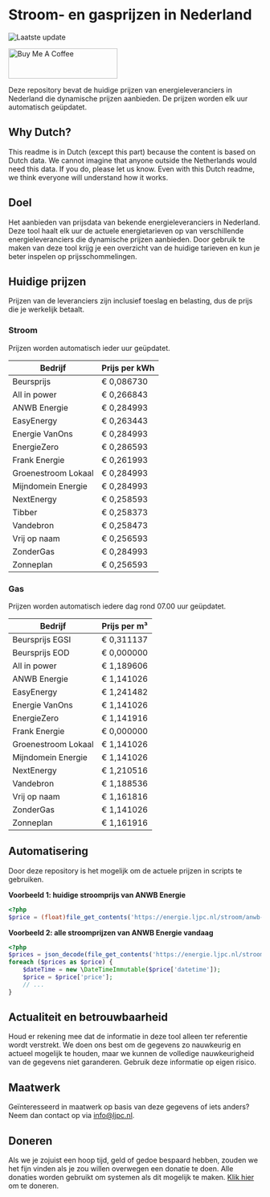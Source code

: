 # Stroom- en gasprijzen in Nederland

![Laatste update](https://img.shields.io/badge/laatste%20update-2024--01--10%2002%3A00%20CET-brightgreen)

<a href="https://www.buymeacoffee.com/Lars-" target="_blank"><img src="https://cdn.buymeacoffee.com/buttons/v2/default-orange.png" alt="Buy Me A Coffee" height="60" style="height: 60px !important;width: 217px !important;" ></a>

Deze repository bevat de huidige prijzen van energieleveranciers in Nederland die dynamische prijzen aanbieden. De prijzen worden elk uur automatisch geüpdatet.

## Why Dutch?

This readme is in Dutch (except this part) because the content is based on Dutch data. We cannot imagine that anyone outside the Netherlands would need this data. If you do, please let us know. Even with this Dutch readme, we think
everyone will understand how it works.

## Doel

Het aanbieden van prijsdata van bekende energieleveranciers in Nederland. Deze tool haalt elk uur de actuele energietarieven op van verschillende energieleveranciers die dynamische prijzen aanbieden. Door gebruik te maken van deze tool
krijg je een overzicht van de huidige tarieven en kun je beter inspelen op prijsschommelingen.

## Huidige prijzen

Prijzen van de leveranciers zijn inclusief toeslag en belasting, dus de prijs die je werkelijk betaalt.

### Stroom

Prijzen worden automatisch ieder uur geüpdatet.

 Bedrijf | Prijs per kWh 
---------|---------------
Beursprijs | € 0,086730
All in power | € 0,266843
ANWB Energie | € 0,284993
EasyEnergy | € 0,263443
Energie VanOns | € 0,284993
EnergieZero | € 0,286593
Frank Energie | € 0,261993
Groenestroom Lokaal | € 0,284993
Mijndomein Energie | € 0,284993
NextEnergy | € 0,258593
Tibber | € 0,258373
Vandebron | € 0,258473
Vrij op naam | € 0,256593
ZonderGas | € 0,284993
Zonneplan | € 0,256593


### Gas

Prijzen worden automatisch iedere dag rond 07.00 uur geüpdatet.

 Bedrijf | Prijs per m³ 
---------|--------------
Beursprijs EGSI | € 0,311137
Beursprijs EOD | € 0,000000
All in power | € 1,189606
ANWB Energie | € 1,141026
EasyEnergy | € 1,241482
Energie VanOns | € 1,141026
EnergieZero | € 1,141916
Frank Energie | € 0,000000
Groenestroom Lokaal | € 1,141026
Mijndomein Energie | € 1,141026
NextEnergy | € 1,210516
Vandebron | € 1,188536
Vrij op naam | € 1,161816
ZonderGas | € 1,141026
Zonneplan | € 1,161916


## Automatisering

Door deze repository is het mogelijk om de actuele prijzen in scripts te gebruiken.

**Voorbeeld 1: huidige stroomprijs van ANWB Energie**

```php
<?php
$price = (float)file_get_contents('https://energie.ljpc.nl/stroom/anwb-energie-nu.txt');

```

**Voorbeeld 2: alle stroomprijzen van ANWB Energie vandaag**

```php
<?php
$prices = json_decode(file_get_contents('https://energie.ljpc.nl/stroom/all-in-power-vandaag.json'),true);
foreach ($prices as $price) {
    $dateTime = new \DateTimeImmutable($price['datetime']);
    $price = $price['price'];
    // ...
}
```

## Actualiteit en betrouwbaarheid

Houd er rekening mee dat de informatie in deze tool alleen ter referentie wordt verstrekt. We doen ons best om de gegevens zo nauwkeurig en actueel mogelijk te houden, maar we kunnen de volledige nauwkeurigheid van de gegevens niet
garanderen. Gebruik deze informatie op eigen risico.

## Maatwerk

Geïnteresseerd in maatwerk op basis van deze gegevens of iets anders? Neem dan contact op
via [info@ljpc.nl](mailto:info@ljpc.nl?subject=Energie%20prijzen).

## Doneren

Als we je zojuist een hoop tijd, geld of gedoe bespaard hebben, zouden we het fijn vinden als je zou willen overwegen een
donatie te doen. Alle donaties worden gebruikt om systemen als dit mogelijk te
maken. [Klik hier](https://www.buymeacoffee.com/Lars-) om te doneren.
